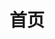 ---
home: true
title: 首页
heroText: Orillusion
tagline: 次时代 WebGPU 引擎
heroImage: /images/logo.svg
actions:
  - text: 快速入门
    link: /zh/guide/getting-started.html
    type: primary
  - text: 查看介绍
    link: /zh/guide/
    type: secondary
features:
  - title: 简单易用
    details:
      极其简单的数据驱动开发，易用的JavaScript API，免费，永久开源！
  - title: 灵活扩展
    details:
      可扩展的ECS框架，可以简单做为一个库使用，也可以自如伸缩至一套完整框架
  - title: 超强性能
    details: 
      原生 Web 跨平台运行环境，超快的 WebGPU 渲染技术，最省心的优化体验
footerHtml: true
footer:
  <p style="margin:0">遵循 <a href="https://opensource.org/licenses/MIT" target="_blank" rel="noopener">MIT</a> 开源协议</p>
  <p style="margin:0">Copyright © 2021 Orillusion</p>
  <p style="margin:0"><a href="https://beian.miit.gov.cn" target="_blank">京ICP备2021027896号</a></p>
---